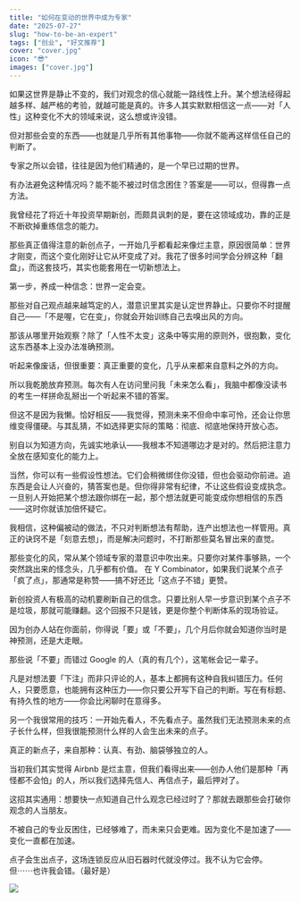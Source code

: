 ```yaml
---
title: "如何在变动的世界中成为专家"
date: "2025-07-27"
slug: "how-to-be-an-expert"
tags: ["创业", "好文推荐"]
cover: "cover.jpg"
icon: "😎"
images: ["cover.jpg"]
---
```

如果这世界是静止不变的，我们对观念的信心就能一路线性上升。某个想法经得起越多样、越严格的考验，就越可能是真的。许多人其实默默相信这一点——对「人性」这种变化不大的领域来说，这么想或许没错。



但对那些会变的东西——也就是几乎所有其他事物——你就不能再这样信任自己的判断了。



专家之所以会错，往往是因为他们精通的，是一个早已过期的世界。



有办法避免这种情况吗？能不能不被过时信念困住？答案是——可以，但得靠一点方法。



我曾经花了将近十年投资早期新创，而颇具讽刺的是，要在这领域成功，靠的正是不断砍掉重练信念的能力。



那些真正值得注意的新创点子，一开始几乎都看起来像烂主意，原因很简单：世界才刚变，而这个变化刚好让它从坏变成了对。我花了很多时间学会分辨这种「翻盘」，而这套技巧，其实也能套用在一切新想法上。



第一步，养成一种信念：世界一定会变。



那些对自己观点越来越笃定的人，潜意识里其实是认定世界静止。只要你不时提醒自己——「不是喔，它在变」，你就会开始训练自己去嗅出风的方向。



那该从哪里开始观察？除了「人性不太变」这条中等实用的原则外，很抱歉，变化这东西基本上没办法准确预测。



听起来像废话，但很重要：真正重要的变化，几乎从来都来自意料之外的方向。



所以我乾脆放弃预测。每次有人在访问里问我「未来怎么看」，我脑中都像没读书的考生一样拼命乱掰出一个听起来不错的答案。



但这不是因为我懒。恰好相反——我觉得，预测未来不但命中率可怜，还会让你思维变得僵硬。与其乱猜，不如选择更实际的策略：彻底、彻底地保持开放心态。



别自以为知道方向，先诚实地承认——我根本不知道哪边才是对的。然后把注意力全放在感知变化的能力上。



当然，你可以有一些假设性想法。它们会稍微绑住你没错，但也会驱动你前进。追东西是会让人兴奋的，猜答案也是。但你得非常有纪律，不让这些假设变成执念。
一旦别人开始把某个想法跟你绑在一起，那个想法就更可能变成你想相信的东西——这时你就该加倍怀疑它。



我相信，这种偏被动的做法，不只对判断想法有帮助，连产出想法也一样管用。真正的诀窍不是「刻意去想」，而是解决问题时，不打断那些莫名冒出来的直觉。



那些变化的风，常从某个领域专家的潜意识中吹出来。只要你对某件事够熟，一个突然跳出来的怪念头，几乎都有价值。
在 Y Combinator，如果我们说某个点子「疯了点」，那通常是称赞——搞不好还比「这点子不错」更赞。



新创投资人有极高的动机要刷新自己的信念。只要比别人早一步意识到某个点子不是垃圾，那就可能赚翻。这个回报不只是钱，更是你整个判断体系的现场验证。



因为创办人站在你面前，你得说「要」或「不要」，几个月后你就会知道你当时是神预测，还是大走眼。



那些说「不要」而错过 Google 的人（真的有几个），这笔帐会记一辈子。



凡是对想法要「下注」而非只评论的人，基本上都拥有这种自我纠错压力。任何人，只要愿意，也能拥有这种压力——你只要公开写下自己的判断。写在有标题、有持久性的地方——你会比闲聊时在意得多。



另一个我很常用的技巧：一开始先看人，不先看点子。虽然我们无法预测未来的点子长什么样，但我很能预测什么样的人会生出未来的点子。



真正的新点子，来自那种：认真、有劲、脑袋够独立的人。



当初我们其实觉得 Airbnb 是烂主意，但我们看得出来——创办人他们是那种「再怪都不会怕」的人，所以我们选择先信人、再信点子，最后押对了。



这招其实通用：想要快一点知道自己什么观念已经过时了？那就去跟那些会打破你观念的人当朋友。



不被自己的专业反困住，已经够难了，而未来只会更难。因为变化不是加速了——变化一直都在加速。



点子会生出点子，这场连锁反应从旧石器时代就没停过。我不认为它会停。
但⋯⋯也许我会错。（最好是）




![](https://prod-files-secure.s3.us-west-2.amazonaws.com/112d0858-5090-4d34-a606-b75eb8d65fd2/46476355-9cf3-4e99-9b7a-3531bc426380/1000202064.png?X-Amz-Algorithm=AWS4-HMAC-SHA256&X-Amz-Content-Sha256=UNSIGNED-PAYLOAD&X-Amz-Credential=ASIAZI2LB4666V2IFOZR%2F20250810%2Fus-west-2%2Fs3%2Faws4_request&X-Amz-Date=20250810T091350Z&X-Amz-Expires=3600&X-Amz-Security-Token=IQoJb3JpZ2luX2VjEJb%2F%2F%2F%2F%2F%2F%2F%2F%2F%2FwEaCXVzLXdlc3QtMiJHMEUCIDXyxNJlKijgYJSSXWwNKo1oZ8pY6NJoiKtSVt6OdvfWAiEA3mEDevNYQ3ycRzORVECSuuM2tJIQiCyvTdpwoRdSIwsqiAQIz%2F%2F%2F%2F%2F%2F%2F%2F%2F%2F%2FARAAGgw2Mzc0MjMxODM4MDUiDDx1zhNkxkqDzAVs3CrcA33knIaI6wV%2F2K7LSf0Ceu24HmibcgGrFQNA3hv%2BJsIk25vWClv2GiefQUgPxnDC3%2FZZlNq8A9HScQQ1LF%2BNM1Hl8vfWDq%2FkWy3fhJbNRZyspYobEwD5GFbRTT1Kkc6sPDR8bcZKD8fkh7KKlAyUpHHJlGBY25zW7Xy5oOFGLvmNeCR2Re7AThTQCOW3oQNTZEwILUwCmyGVWqdDi73vcyMys7d8dCYCbWmaYzwXLK5eEwYsVINvqqHzh7uJIIQSkYmSuYVHNeKLqs45V8LrzbBBxux%2BYJXRD7ZO9%2FvkLemm8u5L%2FyE06DD2ra9XzRd16VvEToQPxYGMEZ7lp0hXu%2BiIriIw0CXJeCCX1J2M83WCN8P3DQSMr491p1quL44L9MaWSX6kecQYifSwbZzmzG731q9bKn%2FNhLMvdVpE3ZxiY3J%2Fxht8HAgW7uuLPSkNaJ1AeAl06cvTshNu7s3EECPEwQSVIGV0d0gT63Fqpu4VtP6yqX1JRSLIqVDxAmzfVX7REUDzPd0Q8EcRDOena4447GqWKDSd1ZiWsYWkICkE0%2B4pQRKeHwvxlPWA1b6lVI%2BfeJ6BwyVTwiKSVBnJZG6RtKPSRzXoHuZvBaB%2B1ZE7UsJYO5p64woNSjJbMO%2Fb4MQGOqUB6aWoQMrE6eRzTA58uuLmC6%2FIS0yB3zkMsRkwPhGoFw60mlTm5Je8etLqXiGz4u2ScBP5WvRY47Yg0TZzHu9RIq%2FuiJs9%2Fa9FPbjHBvUH4gQ9cR7z0Qn9rSV6Dmj6yDVSItCy2Dek5xUn11FFYjB%2FxguQa5nmjDULWoFPbZaDz0VLUuZoPcdOuft0nCd6rDXcDd7lNSwqpJN0YAxwhcHIECQcJaoJ&X-Amz-Signature=f7a6fa02d710915c2deecd7bb1df9b182053d462ce85e3d6e9fe8ff59ae1005e&X-Amz-SignedHeaders=host&x-amz-checksum-mode=ENABLED&x-id=GetObject)

